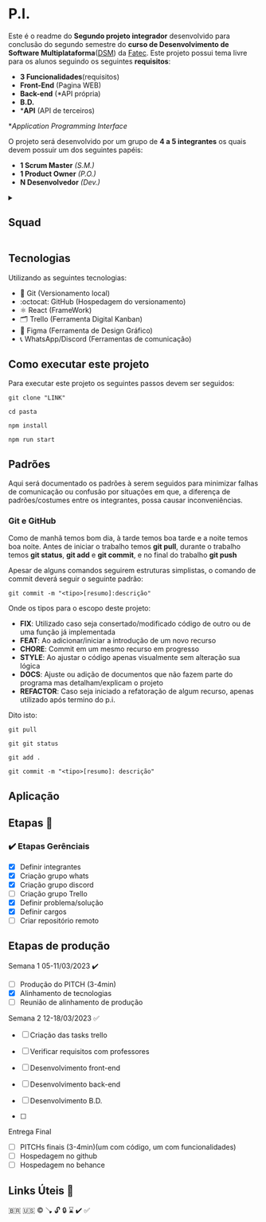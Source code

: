 # P.I.
Este é o readme do **Segundo projeto integrador** desenvolvido para conclusão do segundo semestre do **curso de Desenvolvimento de Software Multiplataforma**([DSM](https://site.fatecfranca.edu.br/cursos/dsm)) da [Fatec](https://site.fatecfranca.edu.br/).
Este projeto possui tema livre para os alunos seguindo os seguintes **requisitos**:
- **3 Funcionalidades**(requisitos)
- **Front-End** (Pagina WEB)
- **Back-end** (*API própria)
- **B.D.**
- ***API** (API de terceiros)

**Application Programming Interface*

O projeto será desenvolvido por um grupo de **4 a 5 integrantes** os quais devem possuir um dos seguintes papéis:
- **1 Scrum Master** *(S.M.)*
- **1 Product Owner** *(P.O.)*
- **N Desenvolvedor** *(Dev.)*

<details>
<summary>

## Squad
</summary>

A squad foi formada pelos seguintes integrantes:

<details>
<summary><strong>Adriano Gomes P.O.</strong></summary>

  Cursando superior em Desenvolvimento de Software multiplataforma. Sou formado em Gestão da Produção Industrial e com curso complementar em Gestão Empresarial.
  Possuo experiência nas áreas administrativa, contas a pagar, cartões e atendimento ao cliente.
  Focado, comprometido e com facilidade de aprendizado. Atualmente viso adquirir conhecimentos para ingressar no mercado da programação.


  Quer saber mais sobre mim? Aqui estão alguns links interessantes:

  [GitHub](https://github.com/AdrianoGSales) :octocat:

  [Linkedin](https://www.linkedin.com/in/adriano-gomes-94756a169/)  
</details>

<details>
<summary><strong>Eliane Gomes Dev.</strong></summary>

  Cursando superior em Desenvolvimento de Software Multiplataforma, com formação em Técnico em Administração e tecnólogo em Gestão de Recursos Humanos. Possuo experiência na área administrativa, saúde, segurança ocupacional e atendimento ao cliente. Gosto de me engajar em projetos, tocar violão, compor músicas, viajar. Organizada, responsável, com bom relacionamento interpessoal, pontual, com facilidade de adaptação e aprendizado, visando melhorar e desenvolver meus conhecimentos e competências na área de TI, impactando positivamente a vida das pessoas.

  Quer saber mais sobre mim? Aqui estão alguns links interessantes:

  [GitHub](https://github.com/gomeseliane) :octocat:

  [Linkedin](https://www.linkedin.com/in/eliane-gomes-de-sales-071a05198/)  
</details>

<details>
<summary><strong>Henrique S.M.</strong></summary>
  Formado em engenharia civil, cursando DSM na Fatec-Franca e participando do programa de bolsas da [CompassUOL](https://compass.uol/en/home/)

  Trabalhou na construção civil como engenheiro e pseudo arquiteto por 3 anos e desenvolvimento de jogos por 1 ano.

  Novato no aprendizado de línguas, com um inglês intermediário e japonês básico.:earth_asia:

  Entusiasta da música com aprendizados em piano e violoncelo.:musical_score:

  Quer saber mais sobre mim? Aqui estão alguns links interessantes::card_file_box:

  [GitHub](https://github.com/HenriqueDeFraiaPaschoal "GitHub Henrique Paschoal") :octocat:

  [Linkedin](https://br.linkedin.com/in/henrique-de-fraia-paschoal-113b4111a "Linkedin Henrique Paschoal")

  [Instagram](https://www.instagram.com/henrique_fraia_paschoal "Instagram Henrique Paschoal")
</details>

<details>
<summary><strong>Rafael Veríssimo Dev.</strong></summary>

_Escreva um pouco sobre você_
  
  Quer saber mais sobre mim? Aqui estão alguns links interessantes:

  [GitHub](https://github.com/RafaelVSs) :octocat:

  [Linkedin](link)
</details>
</details>

## Tecnologias
Utilizando as seguintes tecnologias:
- :floppy_disk: Git (Versionamento local)
- :octocat: GitHub (Hospedagem do versionamento)
- :atom_symbol: React (FrameWork) 
- :card_index_dividers: Trello (Ferramenta Digital Kanban)
- :art: Figma (Ferramenta de Design Gráfico)
- :telephone_receiver: WhatsApp/Discord (Ferramentas de comunicação)

## Como executar este projeto
Para executar este projeto os seguintes passos devem ser seguidos:

  ~~~
  git clone "LINK"
  ~~~

  ~~~
  cd pasta
  ~~~

  ~~~
  npm install
  ~~~

  ~~~
  npm run start
  ~~~

## Padrões
Aqui será documentado os padrões à serem seguidos para minimizar falhas de comunicação ou confusão por situações em que, a diferença de padrões/costumes entre os integrantes, possa causar inconveniências.

### Git e GitHub
Como de manhã temos bom dia, à tarde temos boa tarde e a noite temos boa noite.
Antes de iniciar o trabalho temos **git pull**, durante o trabalho temos **git status**, **git add** e **git commit**, e no final do trabalho **git push**

Apesar de alguns comandos seguirem estruturas simplistas, o comando de commit deverá seguir o seguinte padrão:

`git commit -m "<tipo>[resumo]:descrição"`

Onde os tipos para o escopo deste projeto:
- **FIX**: Utilizado caso seja consertado/modificado código de outro ou de uma função já implementada
- **FEAT**: Ao adicionar/iniciar a introdução de um novo recurso
- **CHORE**: Commit em um mesmo recurso em progresso
- **STYLE**: Ao ajustar o código apenas visualmente sem alteração sua lógica
- **DOCS**: Ajuste ou adição de documentos que não fazem parte do programa mas detalham/explicam o projeto
- **REFACTOR**: Caso seja iniciado a refatoração de algum recurso, apenas utilizado após termino do p.i. 

Dito isto:
  ~~~
  git pull
  ~~~
  ~~~
  git git status
  ~~~
  ~~~
  git add .
  ~~~
  ~~~
  git commit -m "<tipo>[resumo]: descrição"
  ~~~

## Aplicação


## Etapas :checkered_flag:
### :heavy_check_mark: Etapas Gerênciais
- [X] Definir integrantes
- [X] Criação grupo whats
- [X] Criação grupo discord
- [ ] Criação grupo Trello
- [X] Definir problema/solução
- [X] Definir cargos
- [ ] Criar repositório remoto

## Etapas de produção 
Semana 1 05-11/03/2023 :heavy_check_mark:
- [ ] Produção do PITCH (3-4min)
- [X] Alinhamento de tecnologias
- [ ] Reunião de alinhamento de produção

Semana 2 12-18/03/2023 :white_check_mark:

- [ ] Criação das tasks trello
- [ ] Verificar requisitos com professores

- [ ] Desenvolvimento front-end
- [ ] Desenvolvimento back-end
- [ ] Desenvolvimento B.D.

- [ ] 

Entrega Final
- [ ] PITCHs finais (3-4min)(um com código, um com funcionalidades)
- [ ] Hospedagem no github
- [ ] Hospedagem no behance

## Links Úteis :link:


:brazil:
:us:
:copyright:
:plunger:
:unlock:
:lock:
:hourglass:
:heavy_check_mark:
:white_check_mark:
